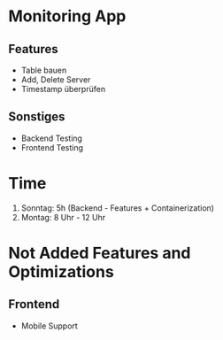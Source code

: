 # Monitoring App

## Features

- Table bauen
- Add, Delete Server
- Timestamp überprüfen

## Sonstiges

- Backend Testing
- Frontend Testing

# Time

1. Sonntag: 5h (Backend - Features + Containerization)
2. Montag: 8 Uhr - 12 Uhr

# Not Added Features and Optimizations

## Frontend

- Mobile Support
